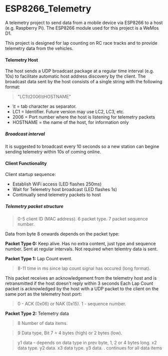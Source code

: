 # ESP8266_Telemetry

A telemetry project to send data from a mobile device via ESP8266 to a host (e.g. Raspberry Pi).
The ESP8266 module used for this project is a WeMos D1.

This project is designed for lap counting on RC race tracks and to provide telemetry data from the vehicles.

#### Telemetry Host
The host sends a UDP broadcast package at a regular time interval (e.g. 10s) to facilitate automatic host address discovery by the client.
The broadcast data sent by the host consists of a single string with the following format:
> "LC1\t2006\tHOSTNAME"
- \t = tab character as separator.
- LC1 = Identifier. Future version may use LC2, LC3, etc.
- 2006 = Port number where the host is listening for telemetry packets
- HOSTNAME = the name of the host, for information only

##### Broadcast interval
It is suggested to broadcast every 10 seconds so a new station can begine sending telemetry within 10s of coming online.

#### Client Functionality
Client startup sequence:
- Establish WiFi access (LED flashes 250ms)
- Wait for Telemetry host broadcast (LED flashes 1s)
- Continually send telemetry packets to host

##### Telemetry packet structure
>0-5 client ID (MAC address).
>6   packet type.
>7   packet sequence number.

Data from byte 8 onwards depends on the packet type:

**Packet Type 0:** Keep alive.
Has no extra content, just type and sequence number. Sent at regular intervals. Not required when telemtry data is sent.

**Packet Type 1:** Lap Count event.
>8-11 time in ms since lap count signal has occured (long format).

This packet receives an acknowledgement from the telemetry host and is retransmitted if the host doesn't reply within 3 seconds
Each Lap Count packet is acknowledged by the host with a UDP packet to the client on the same port as the telemetry host port:
>0 - ACK (0x06) or NAK (0x15).
>1 - sequence number.

**Packet Type 2:** Telemetry data
>8    Number of data items. 

>9    Data type, Bit 7 = 4 bytes (high) or 2 bytes (low). 

>y1   data - depends on data type in prev byte, 1, 2 or 4 bytes long. 
>x2   data type. 
>y2   data. 
>x3   data type. 
>y3   data. 
>.    continues for all data items

